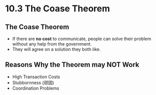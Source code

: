 # 10.3 The Coase Theorem

## The Coase Theorem

- If there are **no cost** to communicate, people can solve their problem without any help from the government.
- They will agree on a solution they both like.

## Reasons Why the Theorem may NOT Work

- High Transaction Costs
- Stubbornness (顽固)
- Coordination Problems